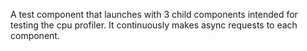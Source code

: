 A test component that launches with 3 child components intended for testing the
cpu profiler. It continuously makes async requests to each component.
